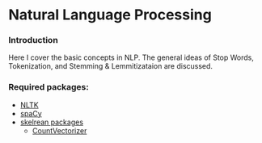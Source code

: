 # Natural Language Processing

### Introduction
Here I cover the basic concepts in NLP. The general ideas of Stop Words, Tokenization, and Stemming & Lemmitizataion are discussed. 

### Required packages:
* [NLTK](https://www.nltk.org/)
* [spaCy](https://spacy.io/usage/spacy-101)
* [skelrean packages](https://scikit-learn.org/stable/index.html)
  * [CountVectorizer](https://scikit-learn.org/stable/modules/generated/sklearn.feature_extraction.text.CountVectorizer.html)
